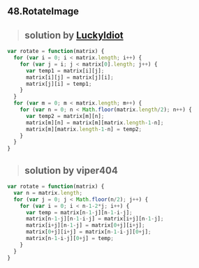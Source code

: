 ## 48.RotateImage
> ## solution by [LuckyIdiot](https://discuss.leetcode.com/topic/9744/ac-java-in-place-solution-with-explanation-easy-to-understand)

```javascript
var rotate = function(matrix) {
  for (var i = 0; i < matrix.length; i++) {
    for (var j = i; j < matrix[0].length; j++) {
      var temp1 = matrix[i][j];
      matrix[i][j] = matrix[j][i];
      matrix[j][i] = temp1;
    }
  }
  for (var m = 0; m < matrix.length; m++) {
    for (var n = 0; n < Math.floor(matrix.length/2); n++) {
      var temp2 = matrix[m][n];
      matrix[m][n] = matrix[m][matrix.length-1-n];
      matrix[m][matrix.length-1-n] = temp2;
    }
  }
}
```
> ## solution by viper404

```javascript
var rotate = function(matrix) {
  var n = matrix.length;
  for (var j = 0; j < Math.floor(n/2); j++) {
    for (var i = 0; i < n-1-2*j; i++) {
      var temp = matrix[n-1-j][n-1-i-j];
      matrix[n-1-j][n-1-i-j] = matrix[i+j][n-1-j];
      matrix[i+j][n-1-j] = matrix[0+j][i+j];
      matrix[0+j][i+j] = matrix[n-1-i-j][0+j];
      matrix[n-1-i-j][0+j] = temp;
    }
  }
}
```
